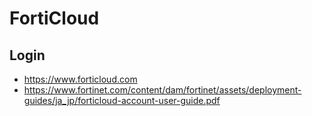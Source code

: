 # FortiCloud
## Login
- https://www.forticloud.com
- https://www.fortinet.com/content/dam/fortinet/assets/deployment-guides/ja_jp/forticloud-account-user-guide.pdf
